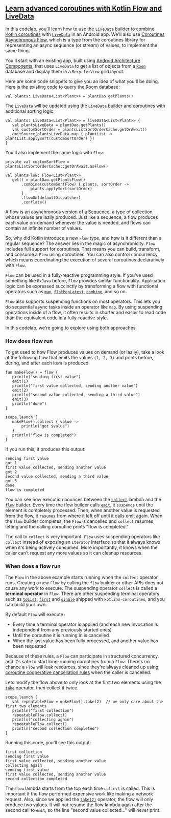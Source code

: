 ## [Learn advanced coroutines with Kotlin Flow and LiveData](https://developer.android.com/codelabs/advanced-kotlin-coroutines)

In this codelab, you'll learn how to use the [`LiveData` builder](https://developer.android.com/topic/libraries/architecture/coroutines#livedata) to combine [Kotlin coroutines](https://kotlinlang.org/docs/reference/coroutines-overview.html) with [`LiveData`](https://developer.android.com/topic/libraries/architecture/livedata) in an Android app. We'll also use [Coroutines Asynchronous Flow](https://kotlinlang.org/docs/reference/coroutines/flow.html), which is a type from the coroutines library for representing an async sequence (or stream) of values, to implement the same thing.

You'll start with an existing app, built using [Android Architecture Components](https://developer.android.com/topic/libraries/architecture/), that uses `LiveData` to get a list of objects from a [`Room`](http://developer.android.com/room) database and display them in a `RecyclerView` grid layout.

Here are some code snippets to give you an idea of what you'll be doing. Here is the existing code to query the Room database:

```
val plants: LiveData<List<Plant>> = plantDao.getPlants()
```

The `LiveData` will be updated using the `LiveData` builder and coroutines with additional sorting logic:

```
val plants: LiveData<List<Plant>> = liveData<List<Plant>> {
   val plantsLiveData = plantDao.getPlants()
   val customSortOrder = plantsListSortOrderCache.getOrAwait()
   emitSource(plantsLiveData.map { plantList -> plantList.applySort(customSortOrder) })
}
```

You'll also implement the same logic with `Flow`:

```
private val customSortFlow = plantsListSortOrderCache::getOrAwait.asFlow()

val plantsFlow: Flow<List<Plant>>
   get() = plantDao.getPlantsFlow()
       .combine(customSortFlow) { plants, sortOrder ->
           plants.applySort(sortOrder)
       }
       .flowOn(defaultDispatcher)
       .conflate()
```

A flow is an asynchronous version of a [Sequence](https://kotlinlang.org/docs/reference/sequences.html), a type of collection whose values are lazily produced. Just like a sequence, a flow produces each value on-demand whenever the value is needed, and flows can contain an infinite number of values.

So, why did Kotlin introduce a new `Flow` type, and how is it different than a regular sequence? The answer lies in the magic of asynchronicity. `Flow` includes full support for coroutines. That means you can build, transform, and consume a `Flow` using coroutines. You can also control concurrency, which means coordinating the execution of several coroutines declaratively with `Flow`.

`Flow` can be used in a fully-reactive programming style. If you've used something like `RxJava` before, `Flow` provides similar functionality. Application logic can be expressed succinctly by transforming a flow with functional operators such as [`map`](https://kotlin.github.io/kotlinx.coroutines/kotlinx-coroutines-core/kotlinx.coroutines.flow/map.html), [`flatMapLatest`](https://kotlinlang.org/docs/reference/coroutines/flow.html#flatmaplatest), [`combine`](https://kotlinlang.org/docs/reference/coroutines/flow.html#combine), and so on.

`Flow` also supports suspending functions on most operators. This lets you do sequential async tasks inside an operator like `map`. By using suspending operations inside of a flow, it often results in shorter and easier to read code than the equivalent code in a fully-reactive style.

In this codelab, we're going to explore using both approaches.

### **How does flow run**

To get used to how Flow produces values on demand (or lazily), take a look at the following flow that emits the values `(1, 2, 3)` and prints before, during, and after each item is produced.

```
fun makeFlow() = flow {
   println("sending first value")
   emit(1)
   println("first value collected, sending another value")
   emit(2)
   println("second value collected, sending a third value")
   emit(3)
   println("done")
}

scope.launch {
   makeFlow().collect { value ->
       println("got $value")
   }
   println("flow is completed")
}
```

If you run this, it produces this output:

```
sending first value
got 1
first value collected, sending another value
got 2
second value collected, sending a third value
got 3
done
flow is completed
```

You can see how execution bounces between the [`collect`](https://kotlin.github.io/kotlinx.coroutines/kotlinx-coroutines-core/kotlinx.coroutines.flow/collect.html) lambda and the [`flow`](https://kotlin.github.io/kotlinx.coroutines/kotlinx-coroutines-core/kotlinx.coroutines.flow/flow.html) builder. Every time the flow builder calls [`emit`](https://kotlin.github.io/kotlinx.coroutines/kotlinx-coroutines-core/kotlinx.coroutines.flow/-flow-collector/emit.html), it `suspends` until the element is completely processed. Then, when another value is requested from the flow, it `resumes` from where it left off until it calls emit again. When the `flow` builder completes, the `Flow` is cancelled and `collect` resumes, letting and the calling coroutine prints "flow is completed."

The call to `collect` is very important. `Flow` uses suspending operators like `collect` instead of exposing an `Iterator` interface so that it always knows when it's being actively consumed. More importantly, it knows when the caller can't request any more values so it can cleanup resources.

### **When does a flow run**

The `Flow` in the above example starts running when the `collect` operator runs. Creating a new `Flow` by calling the `flow` builder or other APIs does not cause any work to execute. The suspending operator `collect` is called a **terminal operator** in `Flow`. There are other suspending terminal operators such as [`toList`](https://kotlin.github.io/kotlinx.coroutines/kotlinx-coroutines-core/kotlinx.coroutines.flow/to-list.html), [`first`](https://kotlin.github.io/kotlinx.coroutines/kotlinx-coroutines-core/kotlinx.coroutines.flow/first.html) and [`single`](https://kotlin.github.io/kotlinx.coroutines/kotlinx-coroutines-core/kotlinx.coroutines.flow/single.html) shipped with `kotlinx-coroutines`, and you can build your own.

By default `Flow` will execute`:`

- Every time a terminal operator is applied (and each new invocation is independent from any previously started ones)
- Until the coroutine it is running in is cancelled
- When the last value has been fully processed, and another value has been requested

Because of these rules, a `Flow` can participate in structured concurrency, and it's safe to start long-running coroutines from a `Flow`. There's no chance a `Flow` will leak resources, since they're always cleaned up using [coroutine cooperative cancellation rules](https://kotlinlang.org/docs/reference/coroutines/cancellation-and-timeouts.html#cancellation-is-cooperative) when the caller is cancelled.

Lets modify the flow above to only look at the first two elements using the [`take`](https://kotlin.github.io/kotlinx.coroutines/kotlinx-coroutines-core/kotlinx.coroutines.flow/take.html) operator, then collect it twice.

```
scope.launch {
   val repeatableFlow = makeFlow().take(2)  // we only care about the first two elements
   println("first collection")
   repeatableFlow.collect()
   println("collecting again")
   repeatableFlow.collect()
   println("second collection completed")
}
```

Running this code, you'll see this output:

```
first collection
sending first value
first value collected, sending another value
collecting again
sending first value
first value collected, sending another value
second collection completed
```

The `flow` lambda starts from the top each time `collect` is called. This is important if the flow performed expensive work like making a network request. Also, since we applied the [`take(2)`](https://kotlin.github.io/kotlinx.coroutines/kotlinx-coroutines-core/kotlinx.coroutines.flow/take.html) operator, the flow will only produce two values. It will not resume the flow lambda again after the second call to `emit`, so the line "second value collected..." will never print.